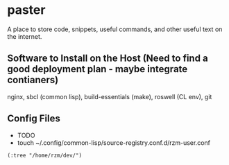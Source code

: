 # paster
A place to store code, snippets, useful commands, and other useful text on the internet.


## Software to Install on the Host (Need to find a good deployment plan - maybe integrate contianers)
nginx, sbcl (common lisp), build-essentials (make), roswell (CL env), git

## Config Files
- TODO
- touch ~/.config/common-lisp/source-registry.conf.d/rzm-user.conf
```
(:tree "/home/rzm/dev/")
```
